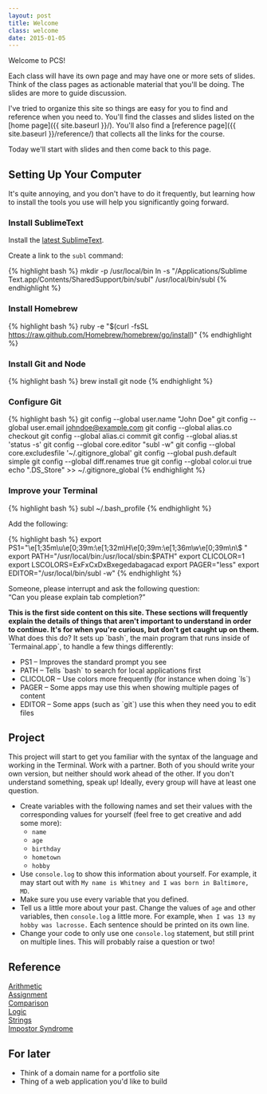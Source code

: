 ```yaml
---
layout: post
title: Welcome
class: welcome
date: 2015-01-05
---
```


Welcome to PCS!

Each class will have its own page and may have one or more sets of slides. Think
of the class pages as actionable material that you'll be doing. The slides are
more to guide discussion.

I've tried to organize this site so things are easy for you to find and reference when
you need to. You'll find the classes and slides listed on the [home page]({{ site.baseurl }}/).
You'll also find a [reference page]({{ site.baseurl }}/reference/) that collects all the links
for the course.

Today we'll start with slides and then come back to this page.

## Setting Up Your Computer

It's quite annoying, and you don't have to do it frequently, but learning how
to install the tools you use will help you significantly going forward.

### Install SublimeText

Install the [latest SublimeText](http://www.sublimetext.com/3).

Create a link to the `subl` command:

{% highlight bash %}
mkdir -p /usr/local/bin
ln -s "/Applications/Sublime Text.app/Contents/SharedSupport/bin/subl" /usr/local/bin/subl
{% endhighlight %}


### Install Homebrew

{% highlight bash %}
ruby -e "$(curl -fsSL https://raw.github.com/Homebrew/homebrew/go/install)"
{% endhighlight %}

### Install Git and Node

{% highlight bash %}
brew install git node
{% endhighlight %}

### Configure Git

{% highlight bash %}
git config --global user.name "John Doe"
git config --global user.email johndoe@example.com
git config --global alias.co checkout
git config --global alias.ci commit
git config --global alias.st 'status -s'
git config --global core.editor "subl -w"
git config --global core.excludesfile '~/.gitignore_global'
git config --global push.default simple
git config --global diff.renames true
git config --global color.ui true
echo ".DS_Store" >> ~/.gitignore_global
{% endhighlight %}


### Improve your Terminal

{% highlight bash %}
subl ~/.bash_profile
{% endhighlight %}

Add the following:

{% highlight bash %}
export PS1="\e[1;35m\u\e[0;39m:\e[1;32m\H\e[0;39m:\e[1;36m\w\e[0;39m\n\\$ "
export PATH="/usr/local/bin:/usr/local/sbin:$PATH"
export CLICOLOR=1
export LSCOLORS=ExFxCxDxBxegedabagacad
export PAGER="less"
export EDITOR="/usr/local/bin/subl -w"
{% endhighlight %}

Someone, please interrupt and ask the following question:  
<q>Can you please explain tab completion?</q>

<aside>
  <strong>
    This is the first side content on this site. These sections will frequently explain the details of things that
    aren't important to understand in order to continue. It's for when you're curious, but don't get caught up on
    them.
  </strong>
  What does this do? It sets up `bash`, the main program that runs inside of `Termainal.app`, to handle a few things differently:
  <ul>
    <li>PS1 &ndash; Improves the standard prompt you see</li>
    <li>PATH &ndash; Tells `bash` to search for local applications first</li>
    <li>CLICOLOR &ndash; Use colors more frequently (for instance when doing `ls`)</li>
    <li>PAGER &ndash; Some apps may use this when showing multiple pages of content</li>
    <li>EDITOR &ndash; Some apps (such as `git`) use this when they need you to edit files</li>
  </ul>
</aside>


## Project

This project will start to get you familiar with the syntax of the language and
working in the Terminal. Work with a partner. Both of you should write your own
version, but neither should work ahead of the other. If you don't understand
something, speak up! Ideally, every group will have at least one question.

- Create variables with the following names and set their values with the
  corresponding values for yourself (feel free to get creative and add some
  more):
  - `name`
  - `age`
  - `birthday`
  - `hometown`
  - `hobby`
- Use `console.log` to show this information about yourself. For example, it
  may start out with `My name is Whitney and I was born in Baltimore, MD`.
- Make sure you use every variable that you defined.
- Tell us a little more about your past. Change the values of `age` and other
  variables, then `console.log` a little more. For example,
  `When I was 13 my hobby was lacrosse.` Each sentence should be printed on its
  own line.
- Change your code to only use one `console.log` statement, but still print on
  multiple lines. This will probably raise a question or two!


## Reference

[Arithmetic][mdn-arithmetic]  
[Assignment][mdn-assignment]  
[Comparison][mdn-comparison]  
[Logic][mdn-logic]  
[Strings][mdn-strings]  
[Impostor Syndrome][impostor]  


## For later

- Think of a domain name for a portfolio site
- Thing of a web application you'd like to build

[mdn-arithmetic]: https://developer.mozilla.org/en-US/docs/Web/JavaScript/Reference/Operators/Arithmetic_Operators
[mdn-assignment]: https://developer.mozilla.org/en-US/docs/Web/JavaScript/Reference/Operators/Assignment_Operators
[mdn-comparison]: https://developer.mozilla.org/en-US/docs/Web/JavaScript/Reference/Operators/Comparison_Operators
[mdn-logic]: https://developer.mozilla.org/en-US/docs/Web/JavaScript/Reference/Operators/Logical_Operators
[mdn-strings]: https://developer.mozilla.org/en-US/docs/Web/JavaScript/Reference/Operators/String_Operators
[impostor]: https://medium.com/tech-talk/bdae04e46ec5
